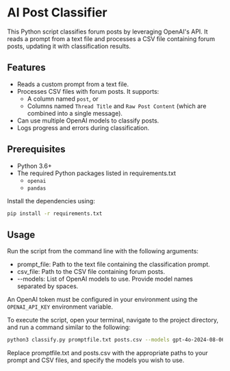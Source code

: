 # AI Post Classifier

This Python script classifies forum posts by leveraging OpenAI's  API. It reads a prompt from a text file and processes a CSV file containing forum posts, updating it with classification results.

## Features

- Reads a custom prompt from a text file.
- Processes CSV files with forum posts. It supports:
  - A column named `post`, or
  - Columns named `Thread Title` and `Raw Post Content` (which are combined into a single message).
- Can use multiple OpenAI models to classify posts.
- Logs progress and errors during classification.

## Prerequisites

- Python 3.6+
- The required Python packages listed in requirements.txt
  - `openai`
  - `pandas`

Install the dependencies using:

```sh
pip install -r requirements.txt
```

## Usage

Run the script from the command line with the following arguments:

* prompt_file: Path to the text file containing the classification prompt.
* csv_file: Path to the CSV file containing forum posts.
* --models: List of OpenAI models to use. Provide model names separated by spaces.

An OpenAI token must be configured in your environment using the `OPENAI_API_KEY` environment variable.

To execute the script, open your terminal, navigate to the project directory, and run a command similar to the following:

```sh
python3 classify.py promptfile.txt posts.csv --models gpt-4o-2024-08-06 o3-mini
```

Replace promptfile.txt and posts.csv with the appropriate paths to your prompt and CSV files, and specify the models you wish to use.
